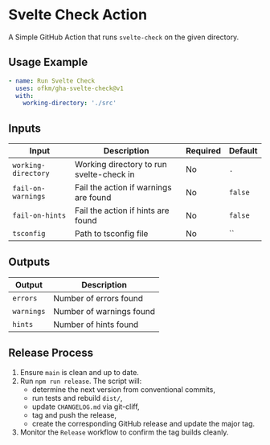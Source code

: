 # Svelte Check Action

A Simple GitHub Action that runs `svelte-check` on the given directory.

## Usage Example

```yaml
- name: Run Svelte Check
  uses: ofkm/gha-svelte-check@v1
  with:
    working-directory: './src'
```

## Inputs

| Input               | Description                              | Required | Default |
| ------------------- | ---------------------------------------- | -------- | ------- |
| `working-directory` | Working directory to run svelte-check in | No       | `.`     |
| `fail-on-warnings`  | Fail the action if warnings are found    | No       | `false` |
| `fail-on-hints`     | Fail the action if hints are found       | No       | `false` |
| `tsconfig`          | Path to tsconfig file                    | No       | ``      |

## Outputs

| Output     | Description              |
| ---------- | ------------------------ |
| `errors`   | Number of errors found   |
| `warnings` | Number of warnings found |
| `hints`    | Number of hints found    |

## Release Process

1. Ensure `main` is clean and up to date.
2. Run `npm run release`. The script will:
   - determine the next version from conventional commits,
   - run tests and rebuild `dist/`,
   - update `CHANGELOG.md` via git-cliff,
   - tag and push the release,
   - create the corresponding GitHub release and update the major tag.
3. Monitor the `Release` workflow to confirm the tag builds cleanly.
